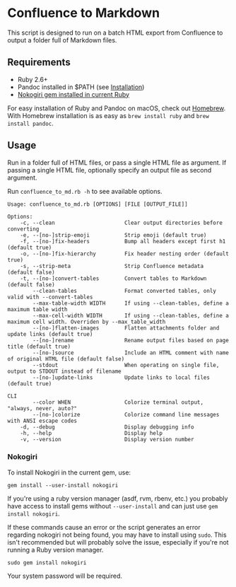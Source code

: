 # Confluence to Markdown

This script is designed to run on a batch HTML export from
Confluence to output a folder full of Markdown files.

## Requirements

- Ruby 2.6+
- Pandoc installed in $PATH (see [Installation](https://pandoc.org/installing.html))
- [Nokogiri gem installed in current Ruby](#nokogiri)

For easy installation of Ruby and Pandoc on macOS, check out
[Homebrew](https://brew.sh). With Homebrew installation is
as easy as `brew install ruby` and `brew install pandoc`.

## Usage

Run in a folder full of HTML files, or pass a single HTML
file as argument. If passing a single HTML file, optionally
specify an output file as second argument.

Run `confluence_to_md.rb -h` to see available options.

```console
Usage: confluence_to_md.rb [OPTIONS] [FILE [OUTPUT_FILE]]

Options:
    -c, --clean                      Clear output directories before converting
    -e, --[no-]strip-emoji           Strip emoji (default true)
    -f, --[no-]fix-headers           Bump all headers except first h1 (default true)
    -o, --[no-]fix-hierarchy         Fix header nesting order (default true)
    -s, --strip-meta                 Strip Confluence metadata (default false)
    -t, --[no-]convert-tables        Convert tables to Markdown (default false)
        --clean-tables               Format converted tables, only valid with --convert-tables
        --max-table-width WIDTH      If using --clean-tables, define a maximum table width
        --max-cell-width WIDTH       If using --clean-tables, define a maximum cell width. Overriden by --max_table_width
        --[no-]flatten-images        Flatten attachments folder and update links (default true)
        --[no-]rename                Rename output files based on page title (default true)
        --[no-]source                Include an HTML comment with name of original HTML file (default false)
        --stdout                     When operating on single file, output to STDOUT instead of filename
        --[no-]update-links          Update links to local files (default true)

CLI
        --color WHEN                 Colorize terminal output, "always, never, auto?"
        --[no-]colorize              Colorize command line messages with ANSI escape codes
    -d, --debug                      Display debugging info
    -h, --help                       Display help
    -v, --version                    Display version number
```

### Nokogiri

To install Nokogiri in the current gem, use:

    gem install --user-install nokogiri

If you're using a ruby version manager (asdf, rvm, rbenv,
etc.) you probably have access to install gems without
`--user-install` and can just use `gem install nokogiri`.

If these commands cause an error or the script generates an
error regarding nokogiri not being found, you may have to
install using `sudo`. This isn't recommended but will
probably solve the issue, especially if you're not running a
Ruby version manager.

    sudo gem install nokogiri

Your system password will be required.
